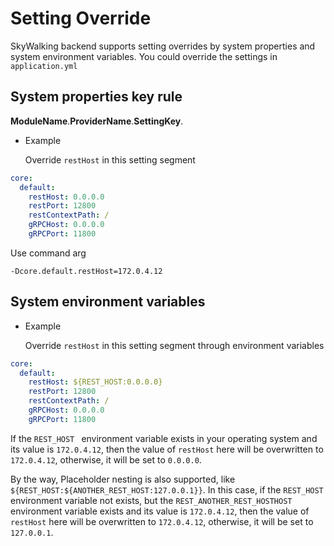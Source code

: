 # Setting Override
SkyWalking backend supports setting overrides by system properties and system environment variables. 
You could override the settings in `application.yml`

## System properties key rule
**ModuleName**.**ProviderName**.**SettingKey**.

- Example

  Override `restHost` in this setting segment
  
```yaml
core:
  default:
    restHost: 0.0.0.0
    restPort: 12800
    restContextPath: /
    gRPCHost: 0.0.0.0
    gRPCPort: 11800
```

Use command arg
```
-Dcore.default.restHost=172.0.4.12
```

## System environment variables
- Example

  Override `restHost` in this setting segment through environment variables
  
```yaml
core:
  default:
    restHost: ${REST_HOST:0.0.0.0}
    restPort: 12800
    restContextPath: /
    gRPCHost: 0.0.0.0
    gRPCPort: 11800
```

If the `REST_HOST ` environment variable exists in your operating system and its value is `172.0.4.12`, 
then the value of `restHost` here will be overwritten to `172.0.4.12`, otherwise, it will be set to `0.0.0.0`.

By the way, Placeholder nesting is also supported, like `${REST_HOST:${ANOTHER_REST_HOST:127.0.0.1}}`.
In this case, if the `REST_HOST ` environment variable not exists, but the ```REST_ANOTHER_REST_HOSTHOST``` 
environment variable exists and its value is `172.0.4.12`, then the value of `restHost` here will be overwritten to `172.0.4.12`,
otherwise, it will be set to `127.0.0.1`.




